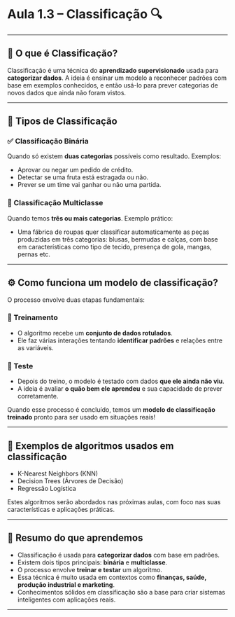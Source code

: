 # Aula 1.3 – Classificação 🔍
---

## 📌 O que é Classificação?

Classificação é uma técnica do **aprendizado supervisionado** usada para **categorizar dados**. A ideia é ensinar um modelo a reconhecer padrões com base em exemplos conhecidos, e então usá-lo para prever categorias de novos dados que ainda não foram vistos.

---

## 🔢 Tipos de Classificação

### ✅ Classificação Binária
Quando só existem **duas categorias** possíveis como resultado.
Exemplos:
- Aprovar ou negar um pedido de crédito.
- Detectar se uma fruta está estragada ou não.
- Prever se um time vai ganhar ou não uma partida.

### 🎯 Classificação Multiclasse
Quando temos **três ou mais categorias**.
Exemplo prático:
- Uma fábrica de roupas quer classificar automaticamente as peças produzidas em três categorias: blusas, bermudas e calças, com base em características como tipo de tecido, presença de gola, mangas, pernas etc.

---

## ⚙️ Como funciona um modelo de classificação?

O processo envolve duas etapas fundamentais:

### 🧪 Treinamento
- O algoritmo recebe um **conjunto de dados rotulados**.
- Ele faz várias interações tentando **identificar padrões** e relações entre as variáveis.

### 🧾 Teste
- Depois do treino, o modelo é testado com dados **que ele ainda não viu**.
- A ideia é avaliar **o quão bem ele aprendeu** e sua capacidade de prever corretamente.

Quando esse processo é concluído, temos um **modelo de classificação treinado** pronto para ser usado em situações reais!

---

## 🤖 Exemplos de algoritmos usados em classificação
- K-Nearest Neighbors (KNN)
- Decision Trees (Árvores de Decisão)
- Regressão Logística

Estes algoritmos serão abordados nas próximas aulas, com foco nas suas características e aplicações práticas.

---

## 🧠 Resumo do que aprendemos

- Classificação é usada para **categorizar dados** com base em padrões.
- Existem dois tipos principais: **binária** e **multiclasse**.
- O processo envolve **treinar e testar** um algoritmo.
- Essa técnica é muito usada em contextos como **finanças, saúde, produção industrial e marketing**.
- Conhecimentos sólidos em classificação são a base para criar sistemas inteligentes com aplicações reais.

---